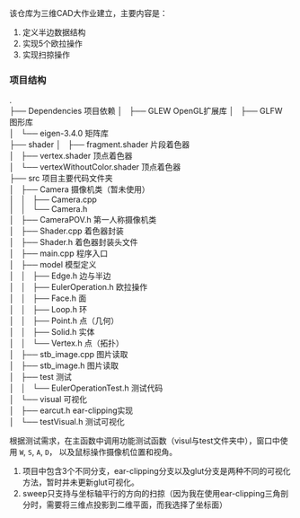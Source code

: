 该仓库为三维CAD大作业建立，主要内容是：
1. 定义半边数据结构
2. 实现5个欧拉操作
3. 实现扫掠操作

### 项目结构
> 
.  
├── Dependencies  项目依赖
│   ├── GLEW      OpenGL扩展库
│   ├── GLFW      图形库  
│   └── eigen-3.4.0     矩阵库  
├── shader
│   ├── fragment.shader 片段着色器  
│   ├── vertex.shader  顶点着色器  
│   └── vertexWithoutColor.shader  顶点着色器  
├── src  项目主要代码文件夹  
│   ├── Camera  摄像机类（暂未使用）  
│   │   ├── Camera.cpp  
│   │   └── Camera.h  
│   ├── CameraPOV.h 第一人称摄像机类  
│   ├── Shader.cpp  着色器封装  
│   ├── Shader.h  着色器封装头文件  
│   ├── main.cpp  程序入口  
│   ├── model  模型定义  
│   │   ├── Edge.h  边与半边  
│   │   ├── EulerOperation.h  欧拉操作  
│   │   ├── Face.h  面  
│   │   ├── Loop.h  环  
│   │   ├── Point.h  点（几何）  
│   │   ├── Solid.h  实体  
│   │   └── Vertex.h   点（拓扑）  
│   ├── stb_image.cpp  图片读取  
│   ├── stb_image.h  图片读取  
│   ├── test  测试  
│   │   └── EulerOperationTest.h  测试代码  
│   └── visual  可视化  
│       ├── earcut.h  ear-clipping实现    
│       └── testVisual.h  测试可视化  


根据测试需求，在主函数中调用功能测试函数（visul与test文件夹中），窗口中使用 `W`, `S`, `A`, `D`， 以及鼠标操作摄像机位置和视角。

>
1. 项目中包含3个不同分支，ear-clipping分支以及glut分支是两种不同的可视化方法，暂时并未更新glut可视化。
2. sweep只支持与坐标轴平行的方向的扫掠（因为我在使用ear-clipping三角剖分时，需要将三维点投影到二维平面，而我选择了坐标面）
